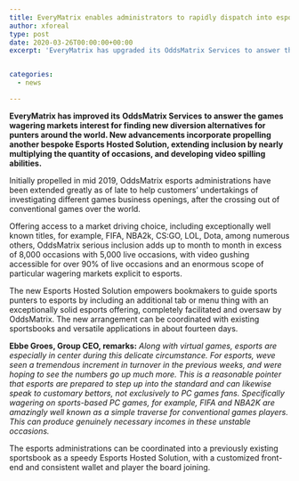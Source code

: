 ```yaml
---
title: EveryMatrix enables administrators to rapidly dispatch into esports
author: xforeal 
type: post
date: 2020-03-26T00:00:00+00:00
excerpt: 'EveryMatrix has upgraded its OddsMatrix Services to answer the games wagering markets interest for finding new diversion alternatives for punters worldwide '


categories:
  - news

---
```

**EveryMatrix has improved its** **OddsMatrix Services**  **to answer the games wagering markets interest for finding new diversion alternatives for punters around the world. New advancements incorporate propelling another bespoke Esports Hosted Solution, extending inclusion by nearly multiplying the quantity of occasions, and developing video spilling abilities.** 

Initially propelled in mid 2019, OddsMatrix esports administrations have been extended greatly as of late to help customers&#8217; undertakings of investigating different games business openings, after the crossing out of conventional games over the world. 

Offering access to a market driving choice, including exceptionally well known titles, for example, FIFA, NBA2k, CS:GO, LOL, Dota, among numerous others, OddsMatrix serious inclusion adds up to month to month in excess of 8,000 occasions with 5,000 live occasions, with video gushing accessible for over 90&percnt; of live occasions and an enormous scope of particular wagering markets explicit to esports. 

The new Esports Hosted Solution empowers bookmakers to guide sports punters to esports by including an additional tab or menu thing with an exceptionally solid esports offering, completely facilitated and oversaw by OddsMatrix. The new arrangement can be coordinated with existing sportsbooks and versatile applications in about fourteen days. 

**Ebbe Groes, Group CEO, remarks:** _Along with virtual games, esports are especially in center during this delicate circumstance. For esports, weve seen a tremendous increment in turnover in the previous weeks, and were hoping to see the numbers go up much more. This is a reasonable pointer that esports are prepared to step up into the standard and can likewise speak to customary bettors, not exclusively to PC games fans. Specifically wagering on sports-based PC games, for example, FIFA and NBA2K are amazingly well known as a simple traverse for conventional games players. This can produce genuinely necessary incomes in these unstable occasions._ 

The esports administrations can be coordinated into a previously existing sportsbook as a speedy Esports Hosted Solution, with a customized front-end and consistent wallet and player the board joining.